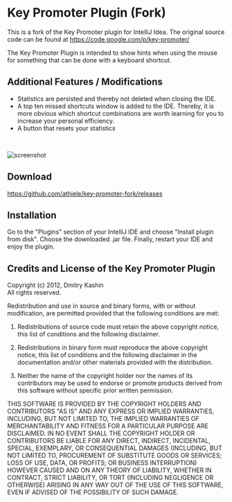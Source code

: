 Key Promoter Plugin (Fork)
==========================

This is a fork of the Key Promoter plugin for IntelliJ Idea. The original source code can be found at https://code.google.com/p/key-promoter/

The Key Promoter Plugin is intended to show hints when using the mouse for something that can be done with a keyboard shortcut.

Additional Features / Modifications
-----------------------------------
* Statistics are persisted and thereby not deleted when closing the IDE.
* A top ten missed shortcuts window is added to the IDE. Thereby, it is more obvious which shortcut combinations are worth learning for you to increase your personal efficiency.
* A button that resets your statistics
<br />

  ![screenshot](https://cloud.githubusercontent.com/assets/1597524/6314559/48764d3e-b9e3-11e4-8fbc-a86fcce5178b.png)

Download
--------
https://github.com/athiele/key-promoter-fork/releases

Installation
------------
Go to the "Plugins" section of your IntelliJ IDE and choose "Install plugin from disk". Choose the downloaded .jar file. Finally, restart your IDE and enjoy the plugin.

Credits and License of the Key Promoter Plugin
----------------------------------------------

Copyright (c) 2012, Dmitry Kashin <br />
All rights reserved.

Redistribution and use in source and binary forms, with or without modification, are permitted provided that the following conditions are met:

1. Redistributions of source code must retain the above copyright notice, this list of conditions and the following disclaimer.

2. Redistributions in binary form must reproduce the above copyright notice, this list of conditions and the following disclaimer in the documentation and/or other materials provided with the distribution.

3. Neither the name of the copyright holder nor the names of its contributors may be used to endorse or promote products derived from this software without specific prior written permission.

THIS SOFTWARE IS PROVIDED BY THE COPYRIGHT HOLDERS AND CONTRIBUTORS "AS IS" AND ANY EXPRESS OR IMPLIED WARRANTIES, INCLUDING, BUT NOT LIMITED TO, THE IMPLIED WARRANTIES OF MERCHANTABILITY AND FITNESS FOR A PARTICULAR PURPOSE ARE DISCLAIMED. IN NO EVENT SHALL THE COPYRIGHT HOLDER OR CONTRIBUTORS BE LIABLE FOR ANY DIRECT, INDIRECT, INCIDENTAL, SPECIAL, EXEMPLARY, OR CONSEQUENTIAL DAMAGES (INCLUDING, BUT NOT LIMITED TO, PROCUREMENT OF SUBSTITUTE GOODS OR SERVICES; LOSS OF USE, DATA, OR PROFITS; OR BUSINESS INTERRUPTION) HOWEVER CAUSED AND ON ANY THEORY OF LIABILITY, WHETHER IN CONTRACT, STRICT LIABILITY, OR TORT (INCLUDING NEGLIGENCE OR OTHERWISE) ARISING IN ANY WAY OUT OF THE USE OF THIS SOFTWARE, EVEN IF ADVISED OF THE POSSIBILITY OF SUCH DAMAGE.
